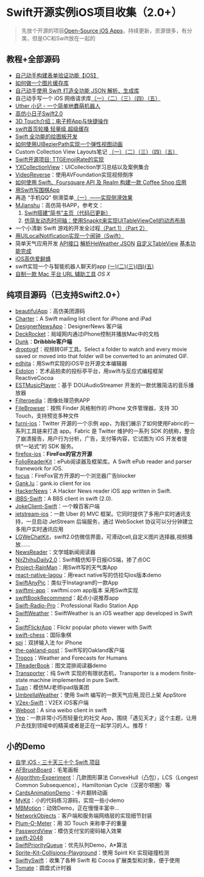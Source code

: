 # Swift开源实例iOS项目收集（2.0+）
> 先放个开源的项目[Open-Source iOS Apps][1]，持续更新，资源很多，有分类，但是OC和Swift放在一起的

## 教程+全部源码
- [自己动手构建表单验证功能【iOS】][2]
- [如何做一个图片缓存库][3]
- [自己动手使用 Swift 打造全功能 JSON 解析、生成库][4]
- 自己动手写一个 iOS 网络请求库[（一）][5][（二）][6][（三）][7][（四）][8][（五）][9]
- [Uther 小记 - 一个简单地蠢萌机器人][10]
- [高仿小日子Swift2.0][11]
- [3D Touch介绍：电子秤App与快捷操作][12]
- [swift首页轮播 轻量级 超级缓存][13]
- [Swift 全功能的绘图板开发][14]
- [如何使用UIBezierPath实现一个弹性视图动画][15]
- Custom Collection View Layouts笔记 [（一）][16][（二）][17][（三）][18][（四）][19][（五）][20]
- [Swift开源项目: TTGEmojiRate的实现][21]
- [YXCollectionView][22]：UICollection学习总结以及案例集合
- [VideoReverse][23]：使用AVFoundation实现视频倒序
- [如何使用 Swift、Foursquare API 及 Realm 构建一款 Coffee Shop 应用][24]
- [用Swift写围棋App][25]
- 再造 “手机QQ” 侧滑菜单[（一）——实现侧滑效果][26]
- [MJianshu][27]：高仿简书APP，参考文：
	1. [Swift搭建“简书”主页（代码已更新）][28]
	2. [仿简友动态时间轴：使用Snapkit来实现UITableViewCell的动态布局][29]
- 一个小清新 Swift 游戏的开发全过程[（Part 1）][30][（Part 2）][31]
- [用UILocalNotification实现一个闹钟（Swift）][32]
- 简单天气应用开发 [API接口][33] [解析HeWeather JSON][34] [自定义TableView][35] [基本功能完成][36]
- [iOS高仿爱鲜蜂][37]
- swift实现一个与智能机器人聊天的app [(一)][38][(二)][39][(三)][40][(四)][41][(五)][42]
- [自制一款 Mac 平台 URL 辅助工具][43] _OS X_

## 纯项目源码（已支持Swift2.0+）
- [beautifulApp][44]：高仿美团源码
- [Charter][45]：A Swift mailing list client for iPhone and iPad
- [DesignerNewsApp][46]：DesignerNews 客户端
- [DeckRocket][47]：局域网内通过iPhone控制并播放Mac中的文档
- [Dunk][48]：**Dribbble客户端**
- [droptogif][49]：视频转GIF工具。Select a folder to watch and every movie saved or moved into that folder will be converted to an animated GIF.
- [edhita][50]：用Swift实现的iOS平台开源文本编辑器
- [Eidolon][51]：艺术品拍卖的投标亭平台，用swift与反应式编程框架 ReactiveCocoa
- [ESTMusicPlayer][52]：基于 DOUAudioStreamer 开发的一款优雅简洁的音乐播放器
- [Filterpedia][53]：图像处理范例APP
- [FileBrowser][54]：按照 Finder 风格制作的 iPhone 文件管理器，支持 3D Touch，支持预览多种文件
- [furni-ios][55]：Twitter 开源的一个示例 app，为我们展示了如何使用Fabric的一系列工具链来打造 app。Fabric 是 Twitter 维护的一系列 SDK 的统称，整合了崩溃报告，用户行为分析，广告，支付等内容，它试图为 iOS 开发者提供“一站式”的 SDK 服务。
- [firefox-ios][56]：**FireFox的官方开源**
- [FolioReaderKit][57]：ePub阅读器及框架库。A Swift ePub reader and parser framework for iOS.
- [focus][58]：FireFox官方开源的一个浏览器广告blocker
- [Gank.lu][59]：gank.io client for ios
- [HackerNews][60]：A Hacker News reader iOS app written in Swift.
- [iBBS-Swift][61]：A BBS client in swift (2.0).
- [JokeClient-Swift][62]：一个糗百客户端
- [jetstream-ios][63]：一款 Uber 的 MVC 框架。它同时提供了多用户实时通讯支持，一旦启动 JetStream 后端服务，通过 WebSocket 协议可以分分钟建立多用户实时通讯应用
- [LGWeChatKit][64]，swift2.0仿微信界面，可滑动cell,自定义图片选择器,视频播放……
- [NewsReader][65]：文学城新闻阅读器
- [NirZhihuDaily2.0][66]：Swift精仿知乎日报iOS端，掺了点OC
- [Project-RainMan][67]：用Swift写的天气类App
- [react-native-lagou][68]：用react native写的仿拉勾ios版本demo
- [SwiftAnyPic][69]：类似于Instagram的一款App
- [swiftmi-app][70]：swiftmi.com app版本 采用Swift实现
- [swiftBookRecommend][71]：起点小说推荐app
- [Swift-Radio-Pro][72]：Professional Radio Station App
- [SwiftWeather][73]：SwiftWeather is an iOS weather app developed in Swift 2. 
- [SwiftFlickrApp][74]：Flickr popular photo viewer with Swift 
- [swift-chess][75]：国际象棋
- [spi][76]：双拼输入法 for iPhone
- [the-oakland-post][77]：Swift写的Oakland客户端
- [Tropos][78]：Weather and Forecasts for Humans
- [TReaderBook][79]：图文混排阅读器demo
- [Transporter][80]：纯 Swift 实现的有限状态机，Transporter is a modern finite-state machine implemented in pure Swift. 
- [Tuan][81]：模仿MJ老师ipad版美团
- [UmbrellaWeather][82]：使用 Swift 编写的一款天气应用,现已上架 AppStore
- [V2ex-Swift][83]：V2EX iOS客户端
- [Weboot][84]：A sina weibo client in swift
- [Yep][85]：一款非常小巧而轻量化的社交 App，围绕「遇见天才」这个主题，让用户去找到领域中的精英或者是正在一起学习的人。推荐！

## 小的Demo
- [自学 iOS - 三十天三十个 Swift 项目][86]
- [AFBrushBoard][87]：毛笔画板
- [Algorithm-Experiment][88]：几款图形算法 ConvexHull（凸包），LCS（Longest Common Subsequence），Hamiltonian Cycle（汉密尔顿圈）等
- [CardsAnimationDemo][89]：卡片翻转动画
- [MyKit][90]：小的代码练习源码，实现一些小demo
- [MBMotion][91]：动效Demo，正在慢慢丰富中…
- [NetworkObjects][92]：客户端和服务端网络层的实现细节封装
- [Plum-O-Meter][93]：用 3D Touch 来称李子的重量
- [PasswordView][94]：模仿支付宝的密码输入效果
- [swift-2048][95]
- [SwiftPriorityQueue][96]：优先队列Demo，A\*算法
- [Sprite-Kit-Collisions-Playground][97]：使用 Spirit Kit 实现碰撞检测
- [SwiftySwift][98]：收集了各种 Swift 和 Cocoa 扩展类型和对象，便于使用
- [Tomate][99]：圆盘式计时器



[1]:	https://github.com/dkhamsing/open-source-ios-apps
[2]:	https://lvwenhan.com/ios/459.html
[3]:	http://blog.callmewhy.com/2015/05/25/note-about-chun/
[4]:	https://lvwenhan.com/ios/463.html
[5]:	https://lvwenhan.com/ios/454.html
[6]:	https://lvwenhan.com/ios/455.html
[7]:	https://lvwenhan.com/ios/456.html
[8]:	https://lvwenhan.com/ios/457.html
[9]:	https://lvwenhan.com/ios/464.html
[10]:	http://blog.callmewhy.com/2015/08/09/how-to-make-uther/ "Uther 小记 - 一个简单地蠢萌机器人"
[11]:	http://www.jianshu.com/p/bcc297e19a94
[12]:	http://swift.gg/2015/11/19/3d-touch-tutorial/ "3D Touch介绍：电子秤App与快捷操作"
[13]:	http://www.jianshu.com/p/d7bf5fe4d9fa "swift首页轮播 轻量级 超级缓存"
[14]:	http://www.cocoachina.com/swift/20151125/14390.html "Swift 全功能的绘图板开发"
[15]:	http://hechen.info/2015/12/02/Elastic-view-animation-using-UIBezierPath/ "如何使用UIBezierPath实现一个弹性视图动画"
[16]:	http://chengway.in/custom-collection-view-layouts/ "Custom Collection View Layouts（一）"
[17]:	http://chengway.in/custom-collection-view-layouts-er/ "Custom Collection View Layouts（二）"
[18]:	http://chengway.in/custom-collection-view-layouts-san/ "Custom Collection View Layouts（三）"
[19]:	http://chengway.in/custom-collection-view-layouts-si/ "Custom Collection View Layouts（四）"
[20]:	http://chengway.in/custom-collection-view-layouts-wu/ "Custom Collection View Layouts（五）"
[21]:	http://tutuge.me/2015/10/25/ttgemojirate-lib/ "Swift开源项目: TTGEmojiRate的实现"
[22]:	https://github.com/yixiangboy/YXCollectionView "YXCollectionView"
[23]:	https://github.com/KayWong/VideoReverse "VideoReverse"
[24]:	http://swift.gg/2015/12/29/foursquare-realm-swift/ "如何使用 Swift、Foursquare API 及 Realm 构建一款 Coffee Shop 应用"
[25]:	http://www.jianshu.com/p/22bab53524d1 "用Swift写围棋App－00序"
[26]:	https://lvwenhan.com/ios/445.html
[27]:	https://github.com/Wl201314/MJianshu "MJianshu"
[28]:	http://www.jianshu.com/p/8035e49ff3a2 "Swift搭建“简书”主页（代码已更新）"
[29]:	http://www.jianshu.com/p/3429ac5a4e4d "仿简友动态时间轴：使用Snapkit来实现UITableViewCell的动态布局"
[30]:	http://vulgur.me/2016/01/23/last-circle-part1/ "一个小清新 Swift 游戏的开发全过程（Part 1）"
[31]:	http://vulgur.me/2016/02/01/last-circle-part2/ "一个小清新 Swift 游戏的开发全过程（Part 2）"
[32]:	http://www.cnblogs.com/Phelthas/p/5169156.html "用UILocalNotification实现一个闹钟（Swift）"
[33]:	http://www.cnblogs.com/fallinDeepSea/p/5186455.html "简单天气应用开发——API接口"
[34]:	http://www.cnblogs.com/fallinDeepSea/p/5186460.html "简单天气应用开发——解析HeWeather JSON"
[35]:	http://www.cnblogs.com/fallinDeepSea/p/5186476.html "简单天气应用开发——自定义TableView"
[36]:	http://www.cnblogs.com/fallinDeepSea/p/5186480.html "简单天气应用开发——基本功能完成"
[37]:	http://www.jianshu.com/p/879f58fe3542 "iOS高仿爱鲜蜂"
[38]:	http://www.jianshu.com/p/1f93e0fec8a5 "swift实现一个与智能机器人聊天的app(一)"
[39]:	http://www.jianshu.com/p/f2488a659688 "swift实现一个与智能机器人聊天的app(二)"
[40]:	http://www.jianshu.com/p/a09ceaebe797 "swift实现一个与智能机器人聊天的app(三)"
[41]:	http://www.jianshu.com/p/91545cde4f8d "swift实现一个与智能机器人聊天的app(四)"
[42]:	http://www.jianshu.com/p/6bf05564fe27 "swift实现一个与智能机器人聊天的app(五)with iOS9"
[43]:	http://yulingtianxia.com/blog/2016/02/27/TFSHelper/ "自制一款 Mac 平台 URL 辅助工具"
[44]:	https://github.com/lyimin/beautifulApp "beautifulApp"
[45]:	https://github.com/matthewpalmer/Charter "Charter"
[46]:	https://github.com/MengTo/DesignerNewsApp "DesignerNewsApp"
[47]:	https://github.com/jpsim/DeckRocket "DeckRocket"
[48]:	https://github.com/naoyashiga/Dunk "Dunk"
[49]:	https://github.com/mortenjust/droptogif "droptogif"
[50]:	https://github.com/tnantoka/edhita "edhita"
[51]:	https://github.com/artsy/eidolon "Eidolon"
[52]:	https://github.com/Aufree/ESTMusicPlayer "ESTMusicPlayer"
[53]:	https://github.com/FlexMonkey/Filterpedia "Filterpedia"
[54]:	https://github.com/marmelroy/FileBrowser "FileBrowser"
[55]:	https://github.com/twitterdev/furni-ios "furni-ios"
[56]:	https://github.com/mozilla/firefox-ios "firefox-ios"
[57]:	https://github.com/FolioReader/FolioReaderKit "FolioReaderKit"
[58]:	https://github.com/mozilla/focus "focus"
[59]:	https://github.com/Panl/Gank.lu "Gank.lu"
[60]:	https://github.com/amitburst/HackerNews "HackerNews"
[61]:	https://github.com/iAugux/iBBS-Swift "iBBS-Swift"
[62]:	https://github.com/YANGReal/JokeClient-Swift "JokeClient-Swift"
[63]:	https://github.com/uber/jetstream-ios "jetstream-ios"
[64]:	https://github.com/jamy0801/LGWeChatKit
[65]:	https://github.com/conanwhf/NewsReader "NewsReader"
[66]:	https://github.com/zpz1237/NirZhihuDaily2.0 "NirZhihuDaily2.0"
[67]:	https://github.com/Mav3r1ck/Project-RainMan "Project-RainMan"
[68]:	https://github.com/heruijun/react-native-lagou "react-native-lagou"
[69]:	https://github.com/kwkhaw/SwiftAnyPic "SwiftAnyPic"
[70]:	https://github.com/feiin/swiftmi-app "swiftmi-app"
[71]:	https://github.com/bravekingzhang/swiftBookRecommend "swiftBookRecommend"
[72]:	https://github.com/swiftcodex/Swift-Radio-Pro "Swift-Radio-Pro"
[73]:	https://github.com/JakeLin/SwiftWeather "SwiftWeather"
[74]:	https://github.com/synboo/SwiftFlickrApp "SwiftFlickrApp"
[75]:	https://github.com/JackBCousineau/swift-chess "swift-chess"
[76]:	https://github.com/guoc/spi "spi"
[77]:	https://github.com/aclissold/The-Oakland-Post "the-oakland-post"
[78]:	https://github.com/thoughtbot/Tropos "Tropos"
[79]:	https://github.com/12207480/TReaderBook "TReaderBook"
[80]:	https://github.com/DenHeadless/Transporter "Transporter"
[81]:	https://github.com/aiqiuqiu/Tuan "Tuan"
[82]:	https://github.com/ZeroJian/UmbrellaWeather "UmbrellaWeather"
[83]:	https://github.com/Finb/V2ex-Swift "V2ex-Swift"
[84]:	https://github.com/iAugux/Weboot "Weboot"
[85]:	https://github.com/CatchChat/Yep "Yep"
[86]:	http://www.jianshu.com/p/52032bc4cbe4 "自学 iOS - 三十天三十个 Swift 项目"
[87]:	https://github.com/AfryMask/AFBrushBoard "AFBrushBoard"
[88]:	https://github.com/yulingtianxia/Algorithm-Experiment "Algorithm-Experiment"
[89]:	https://github.com/adow/CardsAnimationDemo "CardsAnimationDemo"
[90]:	https://github.com/aquarchitect/MyKit "MyKit"
[91]:	https://github.com/mmoaay/MBMotion "MBMotion"
[92]:	https://github.com/colemancda/NetworkObjects "NetworkObjects"
[93]:	https://github.com/FlexMonkey/Plum-O-Meter "Plum-O-Meter"
[94]:	https://github.com/findM/PasswordView "PasswordView"
[95]:	https://github.com/austinzheng/swift-2048 "swift-2048"
[96]:	https://github.com/davecom/SwiftPriorityQueue "SwiftPriorityQueue"
[97]:	https://github.com/jaredmpayne/Sprite-Kit-Collisions-Playground "Sprite-Kit-Collisions-Playground"
[98]:	https://github.com/adeca/SwiftySwift "SwiftySwift"
[99]:	https://github.com/dasdom/Tomate "Tomate"